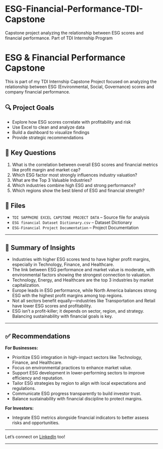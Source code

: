 
# ESG-Financial-Performance-TDI-Capstone

Capstone project analyzing the relationship between ESG scores and financial performance. Part of TDI Internship Program

# ESG & Financial Performance Capstone

This is part of my TDI Internship Capstone Project focused on analyzing the relationship between ESG (Environmental, Social, Governance) scores and company financial performance.

## 🔍 Project Goals

* Explore how ESG scores correlate with profitability and risk
* Use Excel to clean and analyze data
* Build a dashboard to visualize findings
* Provide strategic recommendations

## 🧠 Key Questions

1. What is the correlation between overall ESG scores and financial metrics like profit margin and market cap?
2. Which ESG factor most strongly influences industry valuation?
3. What are the Top 3 Valuable Industries?
4. Which industries combine high ESG and strong performance?
5. Which regions show the best blend of ESG and financial strength?

## 📁 Files

* `TDI SAPPHIRE EXCEL CAPSTONE PROJECT DATA` – Source file for analysis
* `ESG financial Dataset Dictionary.csv` – Dataset Dictionary
* `ESG-Financial Project Documentation` – Project Documentation

---

## 📝 Summary of Insights

* Industries with higher ESG scores tend to have higher profit margins, especially in Technology, Finance, and Healthcare.
* The link between ESG performance and market value is moderate, with environmental factors showing the strongest connection to valuation.
* Technology, Energy, and Healthcare are the top 3 industries by market capitalization.
* Europe leads in ESG performance, while North America balances strong ESG with the highest profit margins among top regions.
* Not all sectors benefit equally—industries like Transportation and Retail have lower ESG scores and profitability.
* ESG isn’t a profit-killer; it depends on sector, region, and strategy. Balancing sustainability with financial goals is key.

---

## ✅ Recommendations

**For Businesses:**

* Prioritize ESG integration in high-impact sectors like Technology, Finance, and Healthcare.
* Focus on environmental practices to enhance market value.
* Support ESG development in lower-performing sectors to improve efficiency and reputation.
* Tailor ESG strategies by region to align with local expectations and regulations.
* Communicate ESG progress transparently to build investor trust.
* Balance sustainability with financial discipline to protect margins.

**For Investors:**

* Integrate ESG metrics alongside financial indicators to better assess risks and opportunities.

---

Let’s connect on [LinkedIn](www.linkedin.com/in/felicitas-ezechikeluba) too!

---
